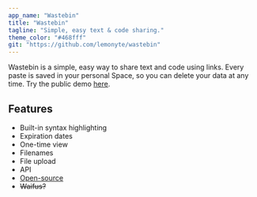 ```yaml
---
app_name: "Wastebin"
title: "Wastebin"
tagline: "Simple, easy text & code sharing."
theme_color: "#468fff"
git: "https://github.com/lemonyte/wastebin"
---
```


Wastebin is a simple, easy way to share text and code using links.
Every paste is saved in your personal Space, so you can delete your data at any time.
Try the public demo [here](https://wastebin-1-h7591288.deta.app/readme.md).

## Features

- Built-in syntax highlighting
- Expiration dates
- One-time view
- Filenames
- File upload
- API
- [Open-source](https://github.com/lemonyte/wastebin)
- ~~Waifus?~~
